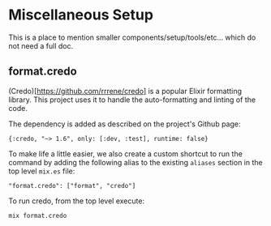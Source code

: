 # Miscellaneous Setup

This is a place to mention smaller components/setup/tools/etc... which do not need a full doc.

## format.credo

(Credo)[https://github.com/rrrene/credo] is a popular Elixir formatting library. This project uses it to handle the auto-formatting and linting of the code.

The dependency is added as described on the project's Github page:

```
{:credo, "~> 1.6", only: [:dev, :test], runtime: false}
```

To make life a little easier, we also create a custom shortcut to run the command by adding the following alias to the existing `aliases` section in the top level `mix.es` file:

```
"format.credo": ["format", "credo"]
```

To run credo, from the top level execute:

```
mix format.credo
```